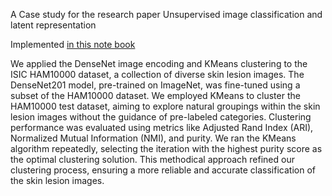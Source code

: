 A Case study for the research paper Unsupervised image classification and latent representation

Implemented [in this note book](./ISIC_proc/src/ISIC_dense_net_clustering7.ipynb)

We applied the DenseNet image encoding and KMeans clustering to the ISIC HAM10000 dataset, a collection of diverse skin lesion images. The DenseNet201 model, pre-trained on ImageNet, was fine-tuned using a subset of the HAM10000 dataset. We employed KMeans to cluster the HAM10000 test dataset, aiming to explore natural groupings within the skin lesion images without the guidance of pre-labeled categories. Clustering performance was evaluated using metrics like Adjusted Rand Index (ARI), Normalized Mutual Information (NMI), and purity. We ran the KMeans algorithm repeatedly, selecting the iteration with the highest purity score as the optimal clustering solution. This methodical approach refined our clustering process, ensuring a more reliable and accurate classification of the skin lesion images.

